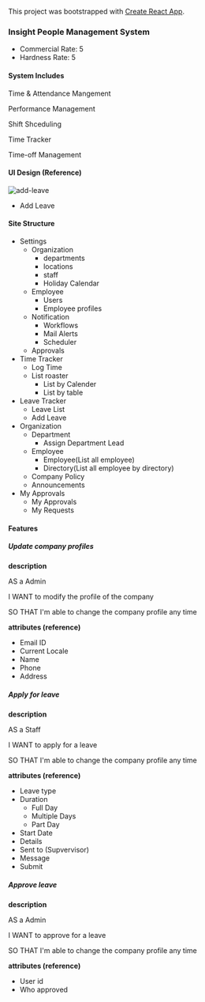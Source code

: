 This project was bootstrapped with [Create React App](https://github.com/facebook/create-react-app).


### Insight People Management System
* Commercial Rate: 5
* Hardness Rate: 5

#### System Includes

Time & Attendance Mangement

Performance Management

Shift Shceduling

Time Tracker

Time-off Management

#### UI Design (Reference)

![add-leave](Insight-People-Management-System/add-leave.png)
- Add Leave
  

#### Site Structure

- Settings
	- Organization
		- departments
		- locations
		- staff
		- Holiday Calendar
	- Employee
		- Users
		- Employee profiles
	- Notification
		- Workflows
		- Mail Alerts
		- Scheduler
	- Approvals
- Time Tracker
	- Log Time
	- List roaster
		- List by Calender
		- List by table
- Leave Tracker
	- Leave List
	- Add Leave
- Organization
	- Department
		- Assign Department Lead
	- Employee
		- Employee(List all employee)
		- Directory(List all employee by directory)
	- Company Policy
	- Announcements
- My Approvals
	- My Approvals
	- My Requests

#### Features

##### Update company profiles

**description**

AS a Admin

I WANT to modify the profile of the company

SO THAT I'm able to change the company profile any time

**attributes (reference)**
- Email ID
- Current Locale
- Name
- Phone
- Address

##### Apply for leave

**description**

AS a Staff

I WANT to apply for a leave

SO THAT I'm able to change the company profile any time

**attributes (reference)**

- Leave type
- Duration
	- Full Day
	- Multiple Days
	- Part Day 
- Start Date
- Details
- Sent to (Supvervisor)
- Message
- Submit

##### Approve leave

**description**

AS a Admin

I WANT to approve for a leave

SO THAT I'm able to change the company profile any time

**attributes (reference)**
- User id
- Who approved
